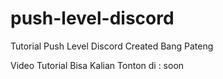 # push-level-discord
Tutorial Push Level Discord Created Bang Pateng

Video Tutorial Bisa Kalian Tonton di : soon

